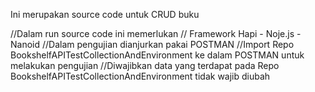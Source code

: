 Ini merupakan source code untuk CRUD buku


//Dalam run source code ini memerlukan 
// Framework Hapi - Noje.js - Nanoid
//Dalam pengujian dianjurkan pakai POSTMAN
//Import Repo BookshelfAPITestCollectionAndEnvironment ke dalam POSTMAN untuk melakukan pengujian
//Diwajibkan data yang terdapat pada Repo BookshelfAPITestCollectionAndEnvironment tidak wajib diubah

